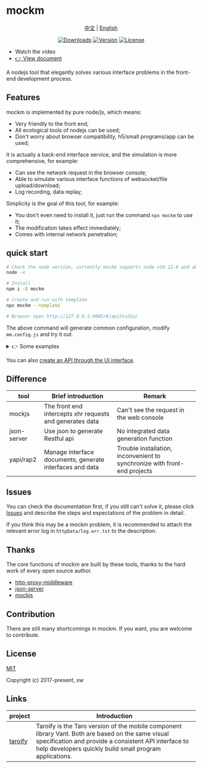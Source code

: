 # mockm
<p align="center">
  <a href="https://github.com/wll8/mockm/blob/dev/README.zh.md">中文</a> |
  <a href="https://github.com/wll8/mockm/blob/dev/README.md">English</a>
<p>
<p align="center">
  <a href="https://www.npmjs.com/package/mockm"><img src="https://img.shields.io/npm/dt/mockm" alt="Downloads"></a>
  <a href="https://www.npmjs.com/package/mockm"><img src="https://img.shields.io/npm/v/mockm" alt="Version"></a>
  <a href="https://www.npmjs.com/package/mockm"><img src="https://img.shields.io/npm/l/mockm" alt="License"></a>
<p>

- Watch the video
- [👉 View document](https://hongqiye.com/doc/mockm/)

A nodejs tool that elegantly solves various interface problems in the front-end development process.

## Features
mockm is implemented by pure node/js, which means:
  - Very friendly to the front end;
  - All ecological tools of nodejs can be used;
  - Don't worry about browser compatibility, h5/small programs/app can be used;

It is actually a back-end interface service, and the simulation is more comprehensive, for example:
  - Can see the network request in the browser console;
  - Able to simulate various interface functions of websocket/file upload/download;
  - Log recording, data replay;

Simplicity is the goal of this tool, for example:
  - You don't even need to install it, just run the command `npx mockm` to use it;
  - The modification takes effect immediately;
  - Comes with internal network penetration;
  
## quick start
``` sh
# Check the node version, currently mockm supports node v10.12.0 and above
node -v

# Install
npm i -D mockm

# Create and run with template
npx mockm --template 

# Browser open http://127.0.0.1:9005/#/apiStudio/
```

The above command will generate common configuration, modify `mm.config.js` and try it out.


<details>
<summary>👉 Some examples</summary>

``` js
/**
 * @see: https://www.hongqiye.com/doc/mockm/config/option.html
 * @type {import('mockm/@types/config').Config}
 */
module.exports = util => {
  return  {
    // The interface of the proxy backend, if not, leave it blank
    proxy: {
      // root node
      '/': `https://httpbin.org/`,
      
      // interface forwarding
      '/get': `https://www.httpbin.org/ip`,
      
      // Modify the json in the response body
      '/anything/mid': [`headers.Host`, `xxxxxx`],

      // Use the function to modify the response body
      '/anything/proxy/fn':[({req, json}) => {
        return (json.method + req.method).toLowerCase() // getget
      }],
    },

    // Interface written by yourself
    api: {
      // When it is a basic data type, directly return the data, this interface returns {"msg":"ok"}
      '/api/1': {msg: `ok`},

      // can also return data like express
      '/api/2' (req, res) {
        res.send({msg: `ok`})
      },

      // An interface that can only be accessed using the post method
      'post /api/3': {msg: `ok`},

      // A websocket interface, will send the received message
      'ws /api/4' (ws, req) {
        ws.on(`message`, (msg) => ws.send(msg))
      },

      // An interface to download files
      '/file' (req, res) {
        res.download(__filename)
      },

      // Get the parameters of the dynamic interface path code
      '/status/:code' (req, res) {
        res.json({statusCode: req.params.code})
      },
    },
    
    // Automatically generate Restful API
    db: {
      'users': util.libObj.mockjs.mock({
        'data|15-23': [ // Randomly generate 15 to 23 data
          {
            'id|+1': 1, // id increments from 1
            name: `@cname`, // Randomly generate Chinese name
            'sex|1': [`male`, `female`, `secret`], // Gender randomly choose one from these three options
          },
        ]
      }).data,
    },
  }
}
```

</details>

You can also [create an API through the UI interface](https://hongqiye.com/doc/mockm/use/webui.html#%E6%8E%A5%E5%8F%A3%E7%BC%96%E8%BE%91).

## Difference

| tool        | Brief introduction | Remark
| ----------- | ---- | ----
| mockjs      | The front end intercepts xhr requests and generates data  | Can't see the request in the web console
| json-server | Use json to generate Restful api  | No integrated data generation function
| yapi/rap2 | Manage interface documents, generate interfaces and data  | Trouble installation, inconvenient to synchronize with front-end projects


## Issues
You can check the documentation first, if you still can't solve it, please click [Issues](https://github.com/wll8/mockm/issues) and describe the steps and expectations of the problem in detail.

If you think this may be a mockm problem, it is recommended to attach the relevant error log in `httpData/log.err.txt` to the description.

## Thanks
The core functions of mockm are built by these tools, thanks to the hard work of every open source author.
- [http-proxy-middleware](https://github.com/chimurai/http-proxy-middleware)
- [json-server](https://github.com/typicode/json-server)
- [mockjs](https://github.com/nuysoft/Mock)

## Contribution
There are still many shortcomings in mockm. If you want, you are welcome to contribute.

## License
[MIT](https://opensource.org/licenses/MIT)

Copyright (c) 2017-present, xw

## Links

| project        | Introduction
| ----------- | ----
| [taroify](https://github.com/mallfoundry/taroify)      | Taroify is the Taro version of the mobile component library Vant. Both are based on the same visual specification and provide a consistent API interface to help developers quickly build small program applications.
